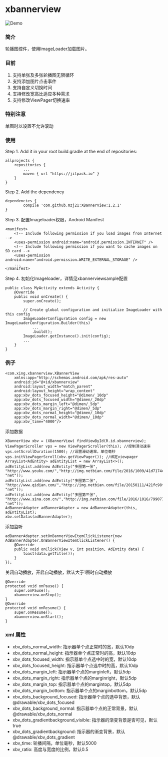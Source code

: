 # xbannerview
![Demo](https://github.com/mzj21/xbannerview/blob/master/screenshots/xbannerview.gif?raw=true)

### 简介
轮播图控件，使用ImageLoader加载图片。

### 目前
1. 支持单张及多张轮播图无限循环
2. 支持添加图片点击事件
3. 支持自定义切换时间
4. 支持修改宽高比适应多种需求
5. 支持修改ViewPager切换速率

### 特别注意
单图时以设置不允许滚动

### 使用
Step 1. Add it in your root build.gradle at the end of repositories:
```
allprojects {
	repositories {
		...
		maven { url "https://jitpack.io" }
	}
}
```

Step 2. Add the dependency
```
dependencies {
	    compile 'com.github.mzj21:XBannerView:1.2.1'
}
```

Step 3. 配置Imageloader权限，Android Manifest
```
<manifest>
    <!-- Include following permission if you load images from Internet -->
    <uses-permission android:name="android.permission.INTERNET" />
    <!-- Include following permission if you want to cache images on SD card -->
    <uses-permission android:name="android.permission.WRITE_EXTERNAL_STORAGE" />
    ...
</manifest>
```
Step 4. 初始化Imageloader，详情见xbannerviewsample配置
```
public class MyActivity extends Activity {
    @Override
    public void onCreate() {
        super.onCreate();

        // Create global configuration and initialize ImageLoader with this config
        ImageLoaderConfiguration config = new ImageLoaderConfiguration.Builder(this)
            ...
            .build();
        ImageLoader.getInstance().init(config);
        ...
    }
}
```

### 例子
```
<com.xing.xbannerview.XBannerView
	xmlns:app="http://schemas.android.com/apk/res-auto"
    android:id="@+id/xbannerview"
    android:layout_width="match_parent"
    android:layout_height="wrap_content"
	app:xbv_dots_focused_height="@dimen/_10dp"
    app:xbv_dots_focused_width="@dimen/_20dp"
    app:xbv_dots_margin_left="@dimen/_5dp"
    app:xbv_dots_margin_right="@dimen/_5dp"
    app:xbv_dots_normal_height="@dimen/_10dp"
    app:xbv_dots_normal_width="@dimen/_10dp"
    app:xbv_time="4000"/>
```
添加数据
```
XBannerView xbv = (XBannerView) findViewById(R.id.xbannerview);
ViewPagerScroller vps = new ViewPagerScroller(this); //控制滑动速率
vps.setScrollDuration(1500); //设置滑动速率，单位毫秒
vps.initViewPagerScroll(xbv.getViewPager()); //绑定viewpager
ArrayList<AdEntity> adEntityList = new ArrayList<>();
adEntityList.add(new AdEntity("多图第一张", "http://www.youku.com/","http://img.netbian.com/file/2016/1009/41d7174cd21d70fa382df1e6ea76987e.jpg", "net"));
adEntityList.add(new AdEntity("多图第二张", "http://www.qidian.com/","http://img.netbian.com/file/20150111/421fc98f8f7fc490cd5f0a64f165c734.jpg", "net"));
adEntityList.add(new AdEntity("多图第三张", "http://www.sina.com.cn/","http://img.netbian.com/file/2016/1016/79907729a7d8d684245082f7b309c3b9.jpg", "net"));
AdBannerAdapter adBannerAdapter = new AdBannerAdapter(this, adEntityList);
xbv.setDatas(adBannerAdapter);
```
添加监听
```
adBannerAdapter.setOnBannerViewItemClickListener(new AdBannerAdapter.OnBannerViewItemClickListener() {
    @Override
    public void onClick(View v, int position, AdEntity data) {
        toast(data.getTitle());
    }
});
```
关闭自动播放，开启自动播放，默认大于1图时自动播放
```
@Override
protected void onPause() {
    super.onPause();
    xbannerview.onStop();
}
@Override
protected void onResume() {
    super.onResume();
    xbannerview.onStart();
}
```

### xml 属性
- xbv_dots_normal_width: 				指示器单个点正常时的宽，默认10dp
- xbv_dots_normal_height: 				指示器单个点正常时的高，默认10dp
- xbv_dots_focused_width: 				指示器单个点选中时的宽，默认10dp
- xbv_dots_focused_height: 				指示器单个点选中时的高，默认10dp
- xbv_dots_margin_left:  				指示器单个点的marginleft，默认5dp
- xbv_dots_margin_right: 				指示器单个点的marginright，默认5dp
- xbv_dots_margin_top: 					指示器单个点的margintop，默认5dp
- xbv_dots_margin_bottom: 				指示器单个点的marginbottom，默认5dp
- xbv_dots_background_focused:  		指示器单个点的选中背景，默认@drawable/xbv_dots_focused
- xbv_dots_background_normal:   		指示器单个点的正常背景，默认@drawable/xbv_dots_normal
- xbv_dots_gradientbackground_visible:  指示器的渐变背景是否可见，默认true
- xbv_dots_gradientbackground:   		指示器的渐变背景，默认@drawable/xbv_dots_gradient
- xbv_time: 							轮播间隔，单位毫秒，默认5000
- xbv_ratio: 							高度与宽度的比例，默认0.5
